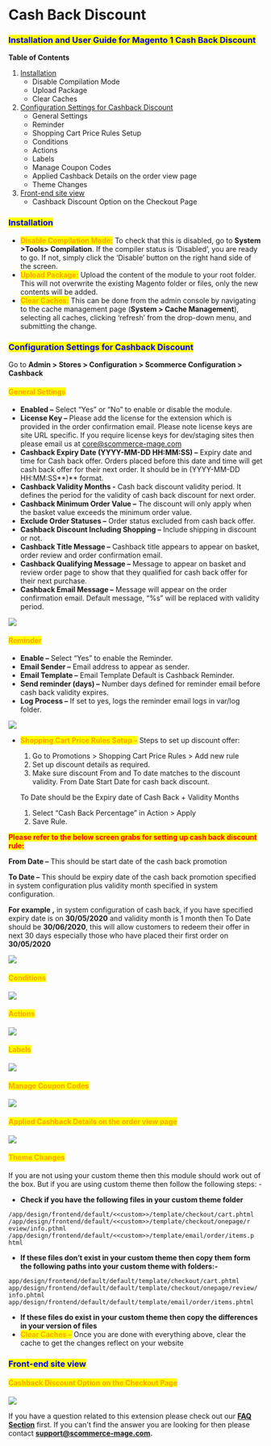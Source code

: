 # Cash Back Discount

### <mark style="color:blue;">Installation and User Guide for Magento 1 Cash Back Discount</mark>

**Table of Contents**

1. [Installation ](cash-back-discount.md#\_bookmark0)
   * Disable Compilation Mode&#x20;
   * Upload Package&#x20;
   * Clear Caches&#x20;
2. [Configuration Settings for Cashback Discount ](cash-back-discount.md#\_bookmark4)
   * General Settings&#x20;
   * Reminder&#x20;
   * Shopping Cart Price Rules Setup&#x20;
   * Conditions&#x20;
   * Actions&#x20;
   * Labels&#x20;
   * Manage Coupon Codes&#x20;
   * Applied Cashback Details on the order view page&#x20;
   * Theme Changes&#x20;
3. [Front-end site view ](cash-back-discount.md#\_bookmark14)
   * Cashback Discount Option on the Checkout Page&#x20;

### <mark style="color:blue;">Installation</mark> <a href="#_bookmark0" id="_bookmark0"></a>

* <mark style="color:orange;">**Disable Compilation Mode:**</mark> To check that this is disabled, go to **System >Tools> Compilation**. If the compiler status is ‘Disabled’, you are ready to go. If not, simply click the ‘Disable’ button on the right hand side of the screen.
* <mark style="color:orange;">**Upload Package:**</mark> Upload the content of the module to your root folder. This will not overwrite the existing Magento folder or files, only the new contents will be added.
* <mark style="color:orange;">**Clear Caches:**</mark> This can be done from the admin console by navigating to the cache management page (**System > Cache Management**), selecting all caches, clicking ‘refresh’ from the drop-down menu, and submitting the change.

### <mark style="color:blue;">Configuration Settings for Cashback Discount</mark> <a href="#_bookmark4" id="_bookmark4"></a>

Go to **Admin > Stores > Configuration > Scommerce Configuration > Cashback**

#### <mark style="color:orange;">General Settings</mark> <a href="#_bookmark5" id="_bookmark5"></a>

* **Enabled –** Select “Yes” or “No” to enable or disable the module.
* **License Key –** Please add the license for the extension which is provided in the order confirmation email. Please note license keys are site URL specific. If you require license keys for dev/staging sites then please email us at [core@scommerce-mage.com](mailto:core@scommerce-mage.com)
* **Cashback Expiry Date (YYYY-MM-DD HH:MM:SS) –** Expiry date and time for Cash back offer. Orders placed before this date and time will get cash back offer for their next order. It should be in (YYYY-MM-DD HH:MM:SS**)** format.
* **Cashback Validity Months -** Cash back discount validity period. It defines the period for the validity of cash back discount for next order.
* **Cashback Minimum Order Value –** The discount will only apply when the basket value exceeds the minimum order value.
* **Exclude Order Statuses –** Order status excluded from cash back offer.
* **Cashback Discount Including Shopping –** Include shipping in discount or not.
* **Cashback Title Message –** Cashback title appears to appear on basket, order review and order confirmation email.
* **Cashback Qualifying Message –** Message to appear on basket and review order page to show that they qualified for cash back offer for their next purchase.
* **Cashback Email Message –** Message will appear on the order confirmation email. Default message, “%s” will be replaced with validity period.

![](../../.gitbook/assets/m1cashback\_general.jpg)

#### <mark style="color:orange;">Reminder</mark> <a href="#_bookmark6" id="_bookmark6"></a>

* **Enable –** Select “Yes” to enable the Reminder.
* **Email Sender –** Email address to appear as sender.
* **Email Template –** Email Template Default is Cashback Reminder.
* **Send reminder (days) –** Number days defined for reminder email before cash back validity expires.
* **Log Process –** If set to yes, logs the reminder email logs in var/log folder.

![](../../.gitbook/assets/m1cashback\_reminder.jpg)

*   <mark style="color:orange;">**Shopping Cart Price Rules Setup –**</mark> Steps to set up discount offer:

    1. Go to Promotions > Shopping Cart Price Rules > Add new rule
    2. Set up discount details as required.
    3. Make sure discount From and To date matches to the discount validity. From Date Start Date for cash back discount.

    To Date should be the Expiry date of Cash Back + Validity Months

    1. Select “Cash Back Percentage” in Action > Apply
    2. Save Rule.

<mark style="color:red;">**Please refer to the below screen grabs for setting up cash back discount rule:**</mark>

**From Date –** This should be start date of the cash back promotion

**To Date –** This should be expiry date of the cash back promotion specified in system configuration plus validity month specified in system configuration.

**For example ,** in system configuration of cash back, if you have specified expiry date is on **30/05/2020** and validity month is 1 month then To Date should be **30/06/2020**, this will allow customers to redeem their offer in next 30 days especially those who have placed their first order on **30/05/2020**

![](<../../.gitbook/assets/3 (26)>)

#### <mark style="color:orange;">Conditions</mark> <a href="#_bookmark8" id="_bookmark8"></a>

![](<../../.gitbook/assets/4 (31)>)

#### <mark style="color:orange;">Actions</mark> <a href="#_bookmark9" id="_bookmark9"></a>

![](<../../.gitbook/assets/5 (60)>)

#### <mark style="color:orange;">Labels</mark> <a href="#_bookmark10" id="_bookmark10"></a>

![](<../../.gitbook/assets/6 (7)>)

#### <mark style="color:orange;">Manage Coupon Codes</mark> <a href="#_bookmark11" id="_bookmark11"></a>

![](<../../.gitbook/assets/7 (21)>)

#### <mark style="color:orange;">Applied Cashback Details on the order view page</mark> <a href="#_bookmark12" id="_bookmark12"></a>

![](<../../.gitbook/assets/8 (20)>)

#### <mark style="color:orange;">**Theme Changes**</mark>&#x20;

If you are not using your custom theme then this module should work out of the box. But if you are using custom theme then follow the following steps: -

* **Check if you have the following files in your custom theme folder**

```
/app/design/frontend/default/<<custom>>/template/checkout/cart.phtml
/app/design/frontend/default/<<custom>>/template/checkout/onepage/r eview/info.pthml
/app/design/frontend/default/<<custom>>/template/email/order/items.p html
```

* **If these files don’t exist in your custom theme then copy them form the following paths into your custom theme with folders:-**

```
app/design/frontend/default/default/template/checkout/cart.phtml
app/design/frontend/default/default/template/checkout/onepage/review/ info.phtml
app/design/frontend/default/default/template/email/order/items.phtml
```

* **If these files do exist in your custom theme then copy the differences in your version of files**
* <mark style="color:orange;">**Clear Caches –**</mark> Once you are done with everything above, clear the cache to get the changes reflect on your website

### <mark style="color:blue;">Front-end site view</mark> <a href="#_bookmark14" id="_bookmark14"></a>

#### <mark style="color:orange;">Cashback Discount Option on the Checkout Page</mark> <a href="#_bookmark15" id="_bookmark15"></a>

![](<../../.gitbook/assets/9 (8)>)

If you have a question related to this extension please check out our [**FAQ Section**](https://www.scommerce-mage.com/magento-next-order-discount.html#faq) first. If you can't find the answer you are looking for then please contact [**support@scommerce-mage.com**](mailto:core@scommerce-mage.com)**.**
